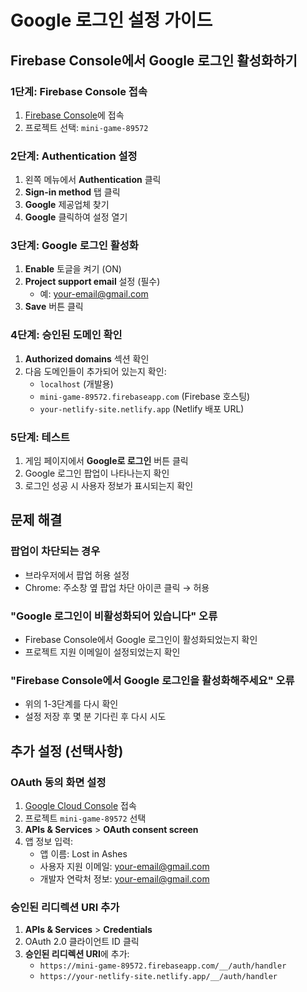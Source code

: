 # Google 로그인 설정 가이드

## Firebase Console에서 Google 로그인 활성화하기

### 1단계: Firebase Console 접속
1. [Firebase Console](https://console.firebase.google.com/project/mini-game-89572)에 접속
2. 프로젝트 선택: `mini-game-89572`

### 2단계: Authentication 설정
1. 왼쪽 메뉴에서 **Authentication** 클릭
2. **Sign-in method** 탭 클릭
3. **Google** 제공업체 찾기
4. **Google** 클릭하여 설정 열기

### 3단계: Google 로그인 활성화
1. **Enable** 토글을 켜기 (ON)
2. **Project support email** 설정 (필수)
   - 예: your-email@gmail.com
3. **Save** 버튼 클릭

### 4단계: 승인된 도메인 확인
1. **Authorized domains** 섹션 확인
2. 다음 도메인들이 추가되어 있는지 확인:
   - `localhost` (개발용)
   - `mini-game-89572.firebaseapp.com` (Firebase 호스팅)
   - `your-netlify-site.netlify.app` (Netlify 배포 URL)

### 5단계: 테스트
1. 게임 페이지에서 **Google로 로그인** 버튼 클릭
2. Google 로그인 팝업이 나타나는지 확인
3. 로그인 성공 시 사용자 정보가 표시되는지 확인

## 문제 해결

### 팝업이 차단되는 경우
- 브라우저에서 팝업 허용 설정
- Chrome: 주소창 옆 팝업 차단 아이콘 클릭 → 허용

### "Google 로그인이 비활성화되어 있습니다" 오류
- Firebase Console에서 Google 로그인이 활성화되었는지 확인
- 프로젝트 지원 이메일이 설정되었는지 확인

### "Firebase Console에서 Google 로그인을 활성화해주세요" 오류
- 위의 1-3단계를 다시 확인
- 설정 저장 후 몇 분 기다린 후 다시 시도

## 추가 설정 (선택사항)

### OAuth 동의 화면 설정
1. [Google Cloud Console](https://console.cloud.google.com/) 접속
2. 프로젝트 `mini-game-89572` 선택
3. **APIs & Services** > **OAuth consent screen**
4. 앱 정보 입력:
   - 앱 이름: Lost in Ashes
   - 사용자 지원 이메일: your-email@gmail.com
   - 개발자 연락처 정보: your-email@gmail.com

### 승인된 리디렉션 URI 추가
1. **APIs & Services** > **Credentials**
2. OAuth 2.0 클라이언트 ID 클릭
3. **승인된 리디렉션 URI**에 추가:
   - `https://mini-game-89572.firebaseapp.com/__/auth/handler`
   - `https://your-netlify-site.netlify.app/__/auth/handler`
